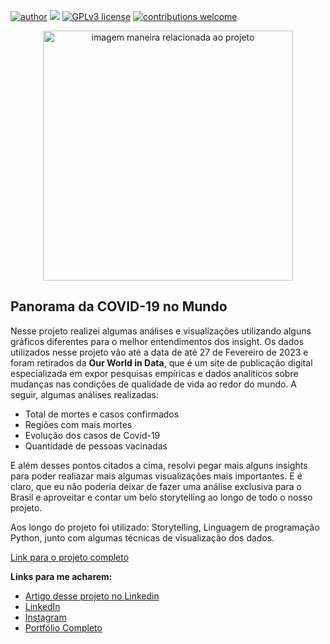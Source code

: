 [![author](https://img.shields.io/badge/author-felipeferreira-red.svg)](https://www.linkedin.com/in/felipeferreiratids/) [![](https://img.shields.io/badge/python-3.7+-blue.svg)](https://www.python.org/downloads/release/python-365/) [![GPLv3 license](https://img.shields.io/badge/License-GPLv3-blue.svg)](http://perso.crans.org/besson/LICENSE.html) [![contributions welcome](https://img.shields.io/badge/contributions-welcome-brightgreen.svg?style=flat)](https://github.com/ferreiramar96/Data_Science)

<p align="center">
  <img src="https://raw.githubusercontent.com/ferreiramar96/Analise-de-Dados-Covid-19/main/foto_covid19.png" alt="imagem maneira relacionada ao projeto"height=400px >
</p>

## Panorama da COVID-19 no Mundo

Nesse projeto realizei algumas análises e visualizações utilizando alguns gráficos diferentes para o melhor entendimentos dos insight. Os dados utilizados nesse projeto vão até a data de até 27 de Fevereiro de 2023 e foram retirados da <strong>Our World in Data</strong>, que é um site de publicação digital especializada em expor pesquisas empíricas e dados analíticos sobre mudanças nas condições de qualidade de vida ao redor do mundo. A seguir, algumas análises realizadas: 
* Total de mortes e casos confirmados
* Regiões com mais mortes
* Evolução dos casos de Covid-19
* Quantidade de pessoas vacinadas

E além desses pontos citados a cima, resolvi pegar mais alguns insights para poder realiazar mais algumas visualizações mais importantes. E é claro, que eu não poderia deixar de fazer uma análise exclusiva para o Brasil e aproveitar e contar um belo storytelling ao longo de todo o nosso projeto.

Aos longo do projeto foi utilizado: Storytelling, Linguagem de programação Python, junto com algumas técnicas de visualização dos dados.


[Link para o projeto completo](http://bit.ly/3ZwRnj7)

**Links para me acharem:**
* [Artigo desse projeto no Linkedin](https://www.linkedin.com/feed/update/urn:li:activity:7039348025080561664/)
* [LinkedIn](https://www.linkedin.com/in/felipeferreiratids/)
* [Instagram](https://www.instagram.com/ferreiramar96/)
* [Portfólio Completo](https://github.com/ferreiramar96/Data_Science)
